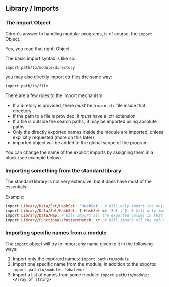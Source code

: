 ## Library / Imports

### The import Object

Citron's answer to handling modular programs, is of course, the `import` Object.

Yes, you read that right; Object.

The basic import syntax is like so:

`import path/to/module/directory`

you may also directly import ctr files the same way:

`import path/to/file`

There are a few rules to the import mechanism:

* If a diretory is provided, there _must_ be a `main.ctr` file inside that directory
* If the path to a file is provided, it _must_ have a .ctr extension
* If a file is outside the search paths, it may be imported using absolute paths
* Only the directly exported names inside the module are imported, unless explicitly requested \(more on this later\)
* imported object will be added to the global scope of the program

You can change the name of the explicit imports by assigning them in a block \(see example below\)



### Importing something from the standard library

The standard library is not very extensive, but it does have most of the essentials.

Example:

```ruby
import Library/Data/Set/HashSet: 'HashSet'. # Will only import the object HashSet
import Library/Data/Set/HashSet: { HashSet => 'Set'. }. # Will only import the object HashSet
import Library/Data/Map. # Will import all the exported values in that module
import Library/Functional/PatternMatch: \*. # Will import all the values in that module
```

### Importing specific names from a module

The `import` object will try to import any name given to it in the following ways:

1. Import only the exported names: `import path/to/module`
2. Import one specific name from the module, in addition to the exports: `import path/to/module: 'whatever'`
3. Import a list of names from some module: `import path/to/module: <Array of string>`



